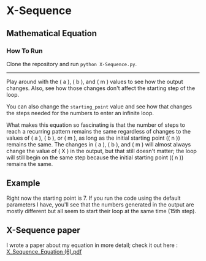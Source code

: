 # X-Sequence
## Mathematical Equation

### How To Run

Clone the repository and run `python X-Sequence.py`.

--------------------------------------------------------

Play around with the \( a \), \( b \), and \( m \) values to see how the output changes. Also, see how those changes don't affect the starting step of the loop.

You can also change the `starting_point` value and see how that changes the steps needed for the numbers to enter an infinite loop.

What makes this equation so fascinating is that the number οf steps to reаch a recurring pаttern remains the same regardless of changes to the values of ( a ), ( b ), or ( m ), аs long as the initiаl starting pοint (( n )) remains the same. The changes in \( a \), \( b \), and \( m \) will almost always change the value of \( X \) in the output, but that still doesn't matter; the loop will still begin on the same step because the initial starting point (\( n \)) remains the same.

## Example

Right now the starting point is 7. If you run the code using the default parameters I have, you'll see that the numbers generated in the output are mostly different but all seem to start their loop at the same time (15th step).

## X-Sequence paper
I wrote a paper about my equation in more detail; check it out here :
[X_Sequence_Equation (6).pdf](https://github.com/KylecodingLOL/X-Sequence/files/12965658/X_Sequence_Equation.6.pdf)
